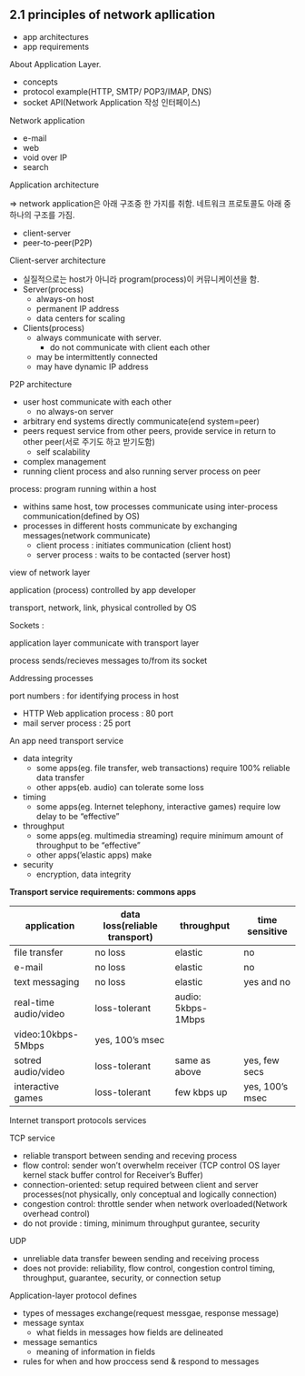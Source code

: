 ## 2.1 principles of network apllication

- app architectures
- app requirements

About Application Layer.

- concepts
- protocol example(HTTP, SMTP/ POP3/IMAP, DNS)
- socket API(Network Application 작성 인터페이스)

Network application

- e-mail
- web
- void over IP
- search

Application architecture 

⇒ network application은 아래 구조중 한 가지를 취함. 네트워크 프로토콜도 아래 중 하나의 구조를 가짐.

- client-server
- peer-to-peer(P2P)

Client-server architecture

- 실질적으로는 host가 아니라 program(process)이 커뮤니케이션을 함.
- Server(process)
    - always-on host
    - permanent IP address
    - data centers for scaling
- Clients(process)
    - always communicate with server.
        - do not communicate with client each other
    - may be intermittently connected
    - may have dynamic IP address

P2P architecture

- user host communicate with each other
    - no always-on server
- arbitrary end systems directly communicate(end system=peer)
- peers request service from other peers, provide service in return to other peer(서로 주기도 하고 받기도함)
    - self scalability
- complex management
- running client process and also running server process on peer

process: program running within a host

- withins same host, tow processes communicate using inter-process communication(defined by OS)
- processes in different hosts communicate by exchanging messages(network communicate)
    - client process : initiates communication (client host)
    - server process : waits to be contacted (server host)

view of network layer

application (process) controlled by app developer

transport, network, link, physical controlled by OS

Sockets : 

application layer communicate with transport layer

process sends/recieves messages to/from its socket

Addressing processes

port numbers : for identifying process in host

- HTTP Web application process : 80 port
- mail server process : 25 port

An app need transport service

- data integrity
    - some apps(eg. file transfer, web transactions) require 100% reliable data transfer
    - other apps(eb. audio) can tolerate some loss
- timing
    - some apps(eg. Internet telephony, interactive games) require low delay to be “effective”
- throughput
    - some apps(eg. multimedia streaming) require minimum amount of throughput to be “effective”
    - other apps(’elastic apps) make
- security
    - encryption, data integrity

**Transport service requirements: commons apps**

| application | data loss(reliable transport) | throughput | time sensitive |
| --- | --- | --- | --- |
| file transfer | no loss | elastic | no |
| e-mail | no loss | elastic | no |
| text messaging | no loss | elastic | yes and no |
| real-time audio/video | loss-tolerant | audio: 5kbps-1Mbps
video:10kbps-5Mbps | yes, 100’s msec |
| sotred audio/video | loss-tolerant | same as above | yes, few secs |
| interactive games | loss-tolerant | few kbps up | yes, 100’s msec |

Internet transport protocols services

TCP service
- reliable transport between sending and receving process
- flow control: sender won’t overwhelm receiver (TCP control OS layer kernel stack buffer control for Receiver’s Buffer)
- connection-oriented: setup required between client and server processes(not physically, only conceptual and logically connection)
- congestion control: throttle sender when network overloaded(Network overhead control)
- do not provide : timing, minimum throughput gurantee, security

UDP
- unreliable data transfer beween sending and receiving process
- does not provide: reliability, flow control, congestion control timing, throughput, guarantee, security, or connection setup

Application-layer protocol defines

- types of messages exchange(request messgae, response message)
- message syntax
    - what fields in messages  how fields are delineated
- message semantics
    - meaning of information in fields
- rules for when and how proccess send & respond to messages
